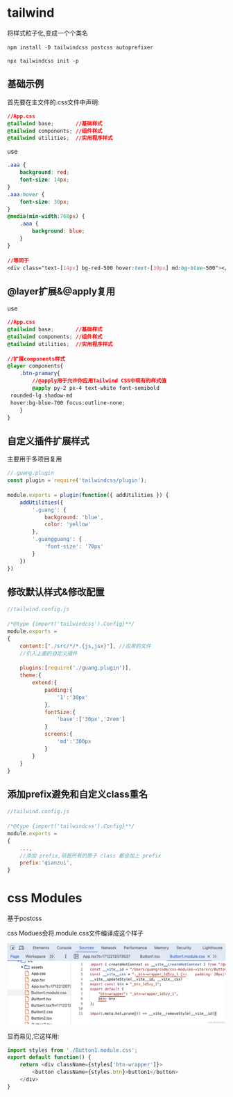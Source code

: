 # tailwind

将样式粒子化,变成一个个类名

`npm install -D tailwindcss postcss autoprefixer`

`npx tailwindcss init -p`

## 基础示例

首先要在主文件的.css文件中声明:

```css
//App.css
@tailwind base;       //基础样式
@tailwind components; //组件样式
@tailwind utilities;  //实用程序样式
```

use

```css
.aaa {
    background: red;
    font-size: 14px;
}
.aaa:hover {
    font-size: 30px;
}
@media(min-width:768px) {
    .aaa {
        background: blue;
    }
}

//等同于
<div class="text-[14px] bg-red-500 hover:text-[30px] md:bg-blue-500"></div>
```

## @layer**扩展**&@apply复用

use

```css
//App.css
@tailwind base;       //基础样式
@tailwind components; //组件样式
@tailwind utilities;  //实用程序样式

//扩展components样式
@layer components{
    .btn-pramary{
        //@apply用于允许你应用Tailwind CSS中现有的样式值
        @apply py-2 px-4 text-white font-semibold
 rounded-lg shadow-md
 hover:bg-blue-700 focus:outline-none;
    }
}
```

## 自定义插件扩展样式

主要用于多项目复用

```javascript
//.guang.plugin
const plugin = require('tailwindcss/plugin');

module.exports = plugin(function({ addUtilities }) {
    addUtilities({
        '.guang': {
            background: 'blue',
            color: 'yellow'
        },
        '.guangguang': {
            'font-size': '70px'
        }
    })
})
```

## **修改默认样式&修改配置**

```javascript
//tailwind.config.js

/*@type {import('tailwindcss').Config}**/
module.exports =
{
    content:["./src/*/*.{js,jsx}"], //应用的文件
    //引入上面的自定义插件

    plugins:[require('./guang.plugin')],
    theme:{
        extend:{
            padding:{
                '1':'30px'   
            },
            fontSize:{
                'base':['30px','2rem']
            }
            screens:{
                'md':'300px    
            }        
        }
    }
}
```

## 添加prefix避免和自定义class重名

```javascript
//tailwind.config.js

/*@type {import('tailwindcss').Config}**/
module.exports =
{
    ...,
    //添加 prefix,但是所有的原子 class 都会加上 prefix
    prefix:'qianzui',
}
```

# css Modules

基于postcss

css Modues会将.module.css文件编译成这个样子

![](images/WEBRESOURCE2e01d5001b00b663c689e9ca71f89b9cimage.png)

显而易见,它这样用:

```javascript
import styles from './Button1.module.css';
export default function() {
    return <div className={styles['btn-wrapper']}>
        <button className={styles.btn}>button1</button>
    </div>
}
```